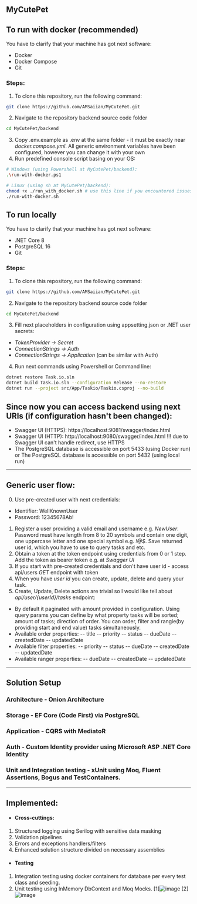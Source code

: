 MyCutePet
--------
## To run with docker (recommended)
You have to clarify that your machine has got next software:
- Docker
- Docker Compose
- Git
### Steps:
1. To clone this repository, run the following command:
```bash
git clone https://github.com/AMSaiian/MyCutePet.git
```
2. Navigate to the repository backend source code folder
``` bash
cd MyCutePet/backend
```
3. Copy .env.example as .env at the same folder - it must be exactly near *docker.compose.yml*. All generic environment variables have been configured, however you can change it with your own
4. Run predefined console script basing on your OS:
``` bash
# Windows (using Powershell at MyCutePet/backend):
.\run-with-docker.ps1
```
``` bash
# Linux (using sh at MyCutePet/backend):
chmod +x ./run_with_docker.sh # use this line if you encountered issues with permissions
./run-with-docker.sh
```

## To run locally
You have to clarify that your machine has got next software:
- .NET Core 8
- PostgreSQL 16
- Git
### Steps:
1. To clone this repository, run the following command:
```bash
git clone https://github.com/AMSaiian/MyCutePet.git
```
2. Navigate to the repository backend source code folder
``` bash
cd MyCutePet/backend
```
3. Fill next placeholders in configuration using appsetting.json or .NET user secrets:
- *TokenProvider -> Secret*
- *ConnectionStrings -> Auth* 
- *ConnectionStrings -> Application* (can be similar with Auth)
4. Run next commands using Powershell or Command line:
```bash
dotnet restore Task.io.sln
dotnet build Task.io.sln --configuration Release --no-restore
dotnet run --project src/App/Taskio/Taskio.csproj --no-build
```

## Since now you can access backend using next URIs (if configuration hasn't been changed):
- Swagger UI (HTTPS): https://localhost:9081/swagger/index.html 
- Swagger UI (HTTP): http://localhost:9080/swagger/index.html !!! due to Swagger UI can't handle redirect, use HTTPS
- The PostgreSQL database is accessible on port 5433 (using Docker run) or
The PostgreSQL database is accessible on port 5432 (using local run)
------------
## Generic user flow:
0. Use pre-created user with next credentials:
- Identifier: WellKnownUser
- Password: 12345678Ab!
1. Register a user providing a valid email and username e.g. *NewUser*. Password must have length from 8 to 20 symbols and contain one digit, one uppercase letter and one special symbol e.g. *!@$*. Save returned user id, which you have to use to query tasks and etc.
2. Obtain a token at the token endpoint using credentials from 0 or 1 step. Add the token as bearer token e.g. at *Swagger UI*
3. If you start with pre-created credentials and don't have user id - access api/users *GET* endpoint with token
4. When you have *user id* you can create, update, delete and query your task. 
5. Create, Update, Delete actions are trivial so I would like tell about *api/user/{userId}/tasks* endpoint:
- By default it paginated with amount provided in configuration. Using query params you can define by what property tasks will be sorted; amount of tasks; direction of order. You can order, filter and rangie(by providing start and end value) tasks simultaneously.
- Available order properties: 
-- title
-- priority
-- status
-- dueDate
-- createdDate
-- updatedDate
- Available filter properties: 
-- priority
-- status
-- dueDate
-- createdDate
-- updatedDate
- Available ranger properties: 
-- dueDate
-- createdDate
-- updatedDate
------------
## Solution Setup
### Architecture - Onion Architecture
### Storage - EF Core (Code First) via PostgreSQL
### Application - CQRS with MediatoR
### Auth - Custom Identity provider using Microsoft ASP .NET Core Identity
### Unit and Integration testing - xUnit using Moq, Fluent Assertions, Bogus and TestContainers.
------------
## Implemented:
- #### Cross-cuttings:
1. Structured logging using Serilog with sensitive data masking
2. Validation pipelines
3. Errors and exceptions handlers/filters
4. Enhanced solution structure divided on necessary assemblies
- #### Testing
1. Integration testing using docker containers for database per every test class and seeding.
2. Unit testing using InMemory DbContext and Moq Mocks.
[1]![image](https://github.com/user-attachments/assets/689fb6c8-efb1-4f4d-9f61-2a7d7a826290)
[2]![image](https://github.com/user-attachments/assets/e2d6ffc1-5275-4208-98d5-1f0e200afabf)


